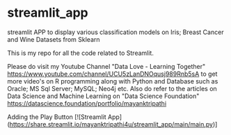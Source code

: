 # streamlit_app
streamlit APP to display various classification models on Iris; Breast Cancer and Wine Datasets from Sklearn

This is my repo for all the code related to Streamlit.

Please do visit my Youtube Channel "Data Love - Learning Together" https://www.youtube.com/channel/UCU5zLanDNOqusj989Rnb5sA to get more video's on R programming along with Python and Database such as Oracle; MS Sql Server; MySQL; Neo4j etc. Also do refer to the articles on Data Science and Machine Learning on "Data Science Foundation" https://datascience.foundation/portfolio/mayanktripathi

Adding the Play Button
[![Streamlit App] (https://share.streamlit.io/mayanktripathi4u/streamlit_app/main/main.py)]

